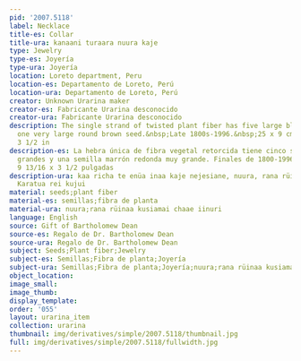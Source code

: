 ```yaml
---
pid: '2007.5118'
label: Necklace
title-es: Collar
title-ura: kanaani turaara nuura kaje
type: Jewelry
type-es: Joyería
type-ura: Joyería
location: Loreto department, Peru
location-es: Departamento de Loreto, Perú
location-ura: Departamento de Loreto, Perú
creator: Unknown Urarina maker
creator-es: Fabricante Urarina desconocido
creator-ura: Fabricante Urarina desconocido
description: The single strand of twisted plant fiber has five large black seeds and
  one very large round brown seed.&nbsp;Late 1800s-1996.&nbsp;25 x 9 cm; 9 13/16 x
  3 1/2 in
description-es: La hebra única de fibra vegetal retorcida tiene cinco semillas negras
  grandes y una semilla marrón redonda muy grande. Finales de 1800-1996. 25 x 9 cm;
  9 13/16 x 3 1/2 pulgadas
description-ura: kaa richa te enüa inaa kaje nejesiane, nuura, rana rüinaa kusiamai.
  Karatua rei kujui
material: seeds;plant fiber
material-es: semillas;fibra de planta
material-ura: nuura;rana rüinaa kusiamai chaae iinuri
language: English
source: Gift of Bartholomew Dean
source-es: Regalo de Dr. Bartholomew Dean
source-ura: Regalo de Dr. Bartholomew Dean
subject: Seeds;Plant fiber;Jewelry
subject-es: Semillas;Fibra de planta;Joyería
subject-ura: Semillas;Fibra de planta;Joyería;nuura;rana rüinaa kusiamai chaae iinuri
object_location:
image_small:
image_thumb:
display_template:
order: '055'
layout: urarina_item
collection: urarina
thumbnail: img/derivatives/simple/2007.5118/thumbnail.jpg
full: img/derivatives/simple/2007.5118/fullwidth.jpg
---
```

